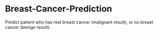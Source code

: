 # Breast-Cancer-Prediction
Predict patient who has real breast cancer (malignant result), or no breast cancer (benign result).
